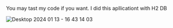 You may tast my code if you want. I did this apllicationt with H2 DB

![Desktop 2024 01 13 - 16 43 14 03](https://github.com/suhoiinthesky/3.1.4/assets/144448945/b43dc661-2db1-44a0-bacb-bff7b8bbcb07)
